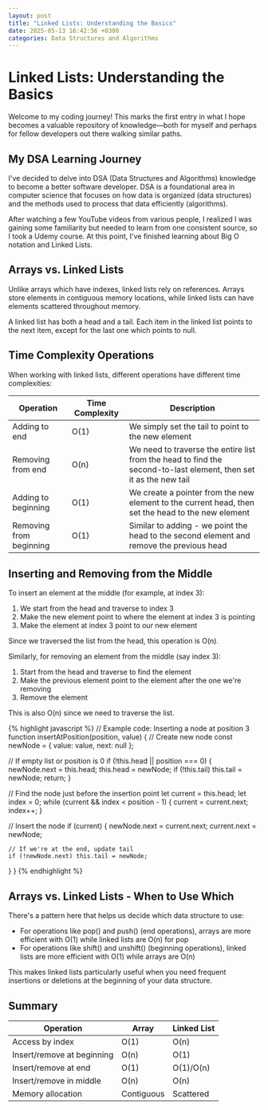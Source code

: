 ```yaml
---
layout: post
title: "Linked Lists: Understanding the Basics"
date: 2025-05-13 16:42:56 +0300
categories: Data Structures and Algorithms
---
```


# Linked Lists: Understanding the Basics

Welcome to my coding journey! This marks the first entry in what I hope becomes a valuable repository of knowledge—both for myself and perhaps for fellow developers out there walking similar paths.

## My DSA Learning Journey

I've decided to delve into DSA (Data Structures and Algorithms) knowledge to become a better software developer. DSA is a foundational area in computer science that focuses on how data is organized (data structures) and the methods used to process that data efficiently (algorithms).

After watching a few YouTube videos from various people, I realized I was gaining some familiarity but needed to learn from one consistent source, so I took a Udemy course. At this point, I've finished learning about Big O notation and Linked Lists.

## Arrays vs. Linked Lists

Unlike arrays which have indexes, linked lists rely on references. Arrays store elements in contiguous memory locations, while linked lists can have elements scattered throughout memory.

A linked list has both a head and a tail. Each item in the linked list points to the next item, except for the last one which points to null.

<!-- ![Linked List Structure](/assets/images/linked-list-diagram.png) -->

## Time Complexity Operations

When working with linked lists, different operations have different time complexities:

| Operation | Time Complexity | Description |
|-----------|----------------|-------------|
| Adding to end | O(1) | We simply set the tail to point to the new element |
| Removing from end | O(n) | We need to traverse the entire list from the head to find the second-to-last element, then set it as the new tail |
| Adding to beginning | O(1) | We create a pointer from the new element to the current head, then set the head to the new element |
| Removing from beginning | O(1) | Similar to adding - we point the head to the second element and remove the previous head |

## Inserting and Removing from the Middle

To insert an element at the middle (for example, at index 3):

1. We start from the head and traverse to index 3
2. Make the new element point to where the element at index 3 is pointing
3. Make the element at index 3 point to our new element

Since we traversed the list from the head, this operation is O(n).

Similarly, for removing an element from the middle (say index 3):

1. Start from the head and traverse to find the element
2. Make the previous element point to the element after the one we're removing
3. Remove the element

This is also O(n) since we need to traverse the list.

{% highlight javascript %}
// Example code: Inserting a node at position 3
function insertAtPosition(position, value) {
  // Create new node
  const newNode = { value: value, next: null };
  
  // If empty list or position is 0
  if (!this.head || position === 0) {
    newNode.next = this.head;
    this.head = newNode;
    if (!this.tail) this.tail = newNode;
    return;
  }
  
  // Find the node just before the insertion point
  let current = this.head;
  let index = 0;
  while (current && index < position - 1) {
    current = current.next;
    index++;
  }
  
  // Insert the node
  if (current) {
    newNode.next = current.next;
    current.next = newNode;
    
    // If we're at the end, update tail
    if (!newNode.next) this.tail = newNode;
  }
}
{% endhighlight %}

## Arrays vs. Linked Lists - When to Use Which

There's a pattern here that helps us decide which data structure to use:

- For operations like pop() and push() (end operations), arrays are more efficient with O(1) while linked lists are O(n) for pop
- For operations like shift() and unshift() (beginning operations), linked lists are more efficient with O(1) while arrays are O(n)

This makes linked lists particularly useful when you need frequent insertions or deletions at the beginning of your data structure.

## Summary

| Operation | Array | Linked List |
|-----------|-------|-------------|
| Access by index | O(1) | O(n) |
| Insert/remove at beginning | O(n) | O(1) |
| Insert/remove at end | O(1) | O(1)/O(n) |
| Insert/remove in middle | O(n) | O(n) |
| Memory allocation | Contiguous | Scattered |

